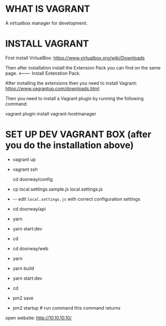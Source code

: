 WHAT IS VAGRANT
=================

A virtualbox manager for development.


INSTALL VAGRANT
==================

First install VirtualBox:
https://www.virtualbox.org/wiki/Downloads

Then after installation install the Extension Pack you can find
on the same page. <--- Install Extenstion Pack.

After installing the extensions then you need to install Vagrant:
https://www.vagrantup.com/downloads.html

Then you need to install a Vagrant plugin by running the following command:

vagrant plugin install vagrant-hostmanager


SET UP DEV VAGRANT BOX (after you do the installation above)
======================

* vagrant up
* vagrant ssh

  cd doorway/config
* cp local.settings.sample.js local.settings.js
* -- edit `local.settings.js` with correct configuration settings

* cd doorway/api
* yarn
* yarn start:dev
* cd
* cd doorway/web
* yarn
* yarn build
* yarn start:dev
* cd
* pm2 save
* pm2 startup # run command this command returns

open website: http://10.10.10.10/

